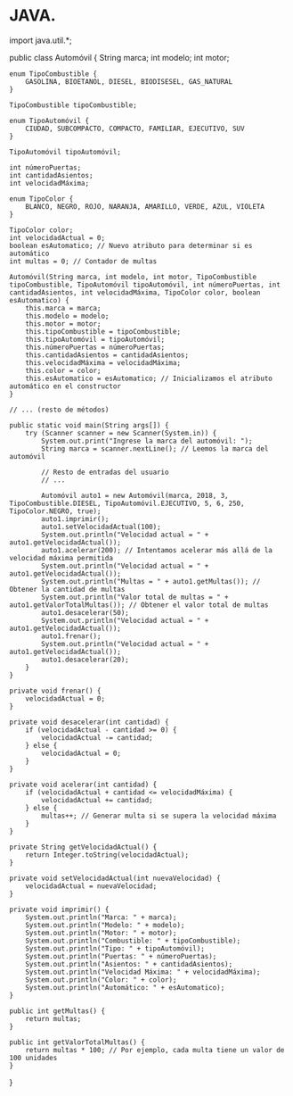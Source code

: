 # JAVA.
import java.util.*;

public class Automóvil {
    String marca;
    int modelo;
    int motor;

    enum TipoCombustible {
        GASOLINA, BIOETANOL, DIESEL, BIODISESEL, GAS_NATURAL
    }

    TipoCombustible tipoCombustible;

    enum TipoAutomóvil {
        CIUDAD, SUBCOMPACTO, COMPACTO, FAMILIAR, EJECUTIVO, SUV
    }

    TipoAutomóvil tipoAutomóvil;

    int númeroPuertas;
    int cantidadAsientos;
    int velocidadMáxima;

    enum TipoColor {
        BLANCO, NEGRO, ROJO, NARANJA, AMARILLO, VERDE, AZUL, VIOLETA
    }

    TipoColor color;
    int velocidadActual = 0;
    boolean esAutomatico; // Nuevo atributo para determinar si es automático
    int multas = 0; // Contador de multas

    Automóvil(String marca, int modelo, int motor, TipoCombustible tipoCombustible, TipoAutomóvil tipoAutomóvil, int númeroPuertas, int cantidadAsientos, int velocidadMáxima, TipoColor color, boolean esAutomatico) {
        this.marca = marca;
        this.modelo = modelo;
        this.motor = motor;
        this.tipoCombustible = tipoCombustible;
        this.tipoAutomóvil = tipoAutomóvil;
        this.númeroPuertas = númeroPuertas;
        this.cantidadAsientos = cantidadAsientos;
        this.velocidadMáxima = velocidadMáxima;
        this.color = color;
        this.esAutomatico = esAutomatico; // Inicializamos el atributo automático en el constructor
    }

    // ... (resto de métodos)

    public static void main(String args[]) {
        try (Scanner scanner = new Scanner(System.in)) {
            System.out.print("Ingrese la marca del automóvil: ");
            String marca = scanner.nextLine(); // Leemos la marca del automóvil
            
            // Resto de entradas del usuario
            // ...
            
            Automóvil auto1 = new Automóvil(marca, 2018, 3, TipoCombustible.DIESEL, TipoAutomóvil.EJECUTIVO, 5, 6, 250, TipoColor.NEGRO, true);
            auto1.imprimir();
            auto1.setVelocidadActual(100);
            System.out.println("Velocidad actual = " + auto1.getVelocidadActual());
            auto1.acelerar(200); // Intentamos acelerar más allá de la velocidad máxima permitida
            System.out.println("Velocidad actual = " + auto1.getVelocidadActual());
            System.out.println("Multas = " + auto1.getMultas()); // Obtener la cantidad de multas
            System.out.println("Valor total de multas = " + auto1.getValorTotalMultas()); // Obtener el valor total de multas
            auto1.desacelerar(50);
            System.out.println("Velocidad actual = " + auto1.getVelocidadActual());
            auto1.frenar();
            System.out.println("Velocidad actual = " + auto1.getVelocidadActual());
            auto1.desacelerar(20);
        }
    }

    private void frenar() {
        velocidadActual = 0;
    }

    private void desacelerar(int cantidad) {
        if (velocidadActual - cantidad >= 0) {
            velocidadActual -= cantidad;
        } else {
            velocidadActual = 0;
        }
    }

    private void acelerar(int cantidad) {
        if (velocidadActual + cantidad <= velocidadMáxima) {
            velocidadActual += cantidad;
        } else {
            multas++; // Generar multa si se supera la velocidad máxima
        }
    }

    private String getVelocidadActual() {
        return Integer.toString(velocidadActual);
    }

    private void setVelocidadActual(int nuevaVelocidad) {
        velocidadActual = nuevaVelocidad;
    }

    private void imprimir() {
        System.out.println("Marca: " + marca);
        System.out.println("Modelo: " + modelo);
        System.out.println("Motor: " + motor);
        System.out.println("Combustible: " + tipoCombustible);
        System.out.println("Tipo: " + tipoAutomóvil);
        System.out.println("Puertas: " + númeroPuertas);
        System.out.println("Asientos: " + cantidadAsientos);
        System.out.println("Velocidad Máxima: " + velocidadMáxima);
        System.out.println("Color: " + color);
        System.out.println("Automático: " + esAutomatico);
    }
    
    public int getMultas() {
        return multas;
    }
    
    public int getValorTotalMultas() {
        return multas * 100; // Por ejemplo, cada multa tiene un valor de 100 unidades
    }
}
